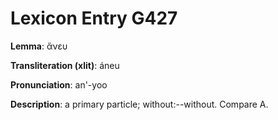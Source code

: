 # Lexicon Entry G427

**Lemma**: ἄνευ

**Transliteration (xlit)**: áneu

**Pronunciation**: an'-yoo

**Description**:
a primary particle; without:--without. Compare Α.
